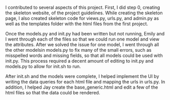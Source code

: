 I contributed to several aspects of this project. First, I did step 0, creating the skeleton website, of the project guidelines. While creating the skeleton page, I also created skeleton code for views.py, urls.py, and admin.py as well as the templates folder with the html files from the first project.

Once the models.py and init.py had been written but not running, Emily and I went through each of the files so that we could run one model and view the attributes. After we solved the issue for one model, I went through all the other modelsin models.py to fix many of the small errors, such as misspelled words and missing fields, so that all models could be used with init.py. This process required a decent amount of editing to init.py and models.py to allow for init.sh to run. 

After init.sh and the models were complete, I helped implement the UI by writing the data queries for each html file and mapping the urls in urls.py. In addition, I helped Jay create the base_generic.html and edit a few of the html files so that the data could be rendered.    


